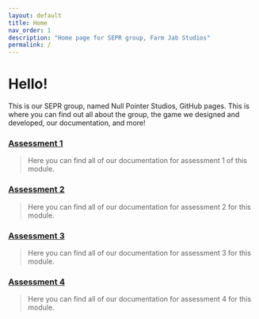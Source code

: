 ```yaml
---
layout: default
title: Home
nav_order: 1
description: "Home page for SEPR group, Farm Jab Studios"
permalink: /
---
```

# Hello! 
This is our SEPR group, named Null Pointer Studios, GitHub pages. This is where you can find out all about the group, the game we designed and developed, our documentation, and more!

### [Assessment 1](https://marcelmiro.github.io/assessments/#assessment-1)
> Here you can find all of our documentation for assessment 1 of this module. 


### [Assessment 2](https://marcelmiro.github.io/assessments/#assessment-2)
> Here you can find all of our documentation for assessment 2 for this module. 

### [Assessment 3](https://marcelmiro.github.io/assessments/#assessment-3)
> Here you can find all of our documentation for assessment 3 for this module. 

### [Assessment 4](https://marcelmiro.github.io/assessments/#assessment-4)
> Here you can find all of our documentation for assessment 4 for this module. 
